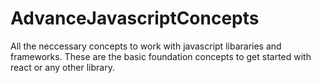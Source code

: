 # AdvanceJavascriptConcepts

All the neccessary concepts to work with javascript libararies and frameworks.
These are the basic foundation concepts to get started with react or any other library.

